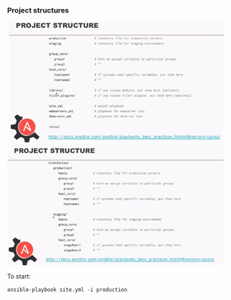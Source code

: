 ### Project structures
![pr_structure-1](pic/pr_structure-1.PNG)
![pr_structure-2](pic/pr_structure-2.PNG)

To start: 
```
ansible-playbook site.yml -i production
